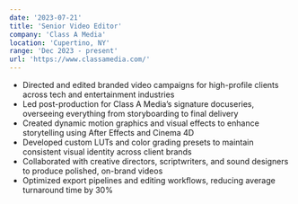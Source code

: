 ```yaml
---
date: '2023-07-21'
title: 'Senior Video Editor'
company: 'Class A Media'
location: 'Cupertino, NY'
range: 'Dec 2023 - present'
url: 'https://www.classamedia.com/'
---
```


- Directed and edited branded video campaigns for high-profile clients across tech and entertainment industries
- Led post-production for Class A Media’s signature docuseries, overseeing everything from storyboarding to final delivery
- Created dynamic motion graphics and visual effects to enhance storytelling using After Effects and Cinema 4D
- Developed custom LUTs and color grading presets to maintain consistent visual identity across client brands
- Collaborated with creative directors, scriptwriters, and sound designers to produce polished, on-brand videos
- Optimized export pipelines and editing workflows, reducing average turnaround time by 30%
